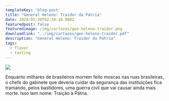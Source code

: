 ```yaml
---
templateKey: 'blog-post'
title: "General Heleno: Traidor da Pátria"
date: 2020-05-30T02:34:10.000Z
featuredpost: false
featuredimage: /img/cartazes/gen-heleno-traidor.png
downloadlink: "../img/cartazes/gen-heleno-traidor.pdf"
description: "General Heleno: Traidor da Pátria"
tags:
  - flavor
  - tasting
---
```

![](/img/cartazes/gen-heleno-traidor.png)

Enquanto milhares de brasileiros morrem feito moscas nas ruas brasileiras, o chefe do gabinete que deveria cuidar da segurança das instituições fica tramando, pelos bastidores, uma guerra civil que  vai causar ainda mais morte. Isso tem nome: Traição à Pátria.